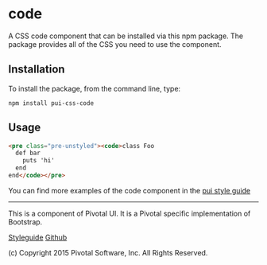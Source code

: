 # code

A CSS code component that can be installed via this npm package. The package provides all of the
CSS you need to use the component.

## Installation

To install the package, from the command line, type:

```
npm install pui-css-code
```

## Usage

```html
<pre class="pre-unstyled"><code>class Foo
  def bar
    puts 'hi'
  end
end</code></pre>
```

You can find more examples of the code component in the [pui style guide](http://styleguide.pivotal.io/objects.html#code)
  
*****************************************

This is a component of Pivotal UI. It is a Pivotal specific implementation of Bootstrap.

[Styleguide](http://styleguide.pivotal.io)
[Github](https://github.com/pivotal-cf/pivotal-ui)

(c) Copyright 2015 Pivotal Software, Inc. All Rights Reserved.
